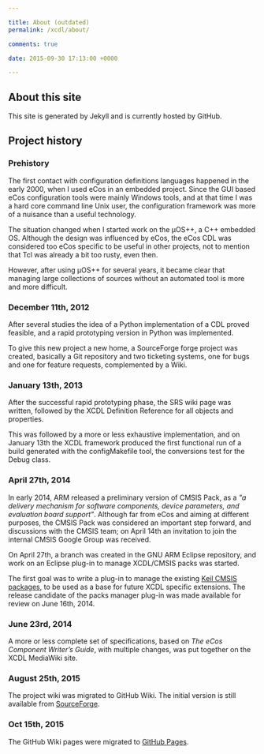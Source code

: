 ```yaml
---

title: About (outdated)
permalink: /xcdl/about/

comments: true

date: 2015-09-30 17:13:00 +0000

---
```


## About this site

This site is generated by Jekyll and is currently hosted by GitHub.

## Project history

### Prehistory

The first contact with configuration definitions languages happened in the early 2000, when I used eCos in an embedded project. Since the GUI based eCos configuration tools were mainly Windows tools, and at that time I was a hard core command line Unix user, the configuration framework was more of a nuisance than a useful technology.

The situation changed when I started work on the µOS++, a C++ embedded OS. Although the design was influenced by eCos, the eCos CDL was considered too eCos specific  to be useful in other projects, not to mention that Tcl was already a bit too rusty, even then.

However, after using µOS++ for several years, it became clear that managing large collections of sources without an automated tool is more and more difficult.

### December 11th, 2012

After several studies the idea of a Python implementation of a CDL proved feasible, and a rapid prototyping version in Python was implemented.

To give this new project a new home, a SourceForge forge project was created, basically a Git repository and two ticketing systems, one for bugs and one for feature requests, complemented by a Wiki.

### January 13th, 2013

After the successful rapid prototyping phase, the SRS wiki page was written, followed by the XCDL Definition Reference for all objects and properties.

This was followed by a more or less exhaustive implementation, and on January 13th the XCDL framework produced the first functional run of a build generated with the configMakefile tool, the conversions test for the Debug class.

### April 27th, 2014

In early 2014, ARM released a preliminary version of CMSIS Pack, as a *"a delivery mechanism for software components, device parameters, and evaluation board support"*. Although far from eCos and aiming at different purposes, the CMSIS Pack was considered an important step forward, and discussions with the CMSIS team; on April 14th an invitation to join the internal CMSIS Google Group was received.

On April 27th, a branch was created in the GNU ARM Eclipse repository, and work on an Eclipse plug-in to manage XCDL/CMSIS packs was started.

The first goal was to write a plug-in to manage the existing [Keil CMSIS packages](https://www.keil.com/pack), to be used as a base for future XCDL specific extensions. The release candidate of the packs manager plug-in was made available for review on June 16th, 2014.

### June 23rd, 2014

A more or less complete set of specifications, based on *The eCos Component Writer’s Guide*, with multiple changes, was put together on the XCDL MediaWiki site.

### August 25th, 2015

The project wiki was migrated to GitHub Wiki. The initial version is still available from [SourceForge](https://xcdl.sourceforge.net/wiki/).

### Oct 15th, 2015

The GitHub Wiki pages were migrated to [GitHub Pages](https://xcdl.github.io).
